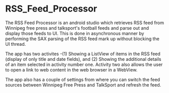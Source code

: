 # RSS_Feed_Processor

The RSS Feed Processor is an android studio which retrieves RSS feed from Winnipeg free press and talksport's football feeds and parse out and display those feeds to UI.  This is done in asynchronous manner by performing the SAX parsing of the RSS feed mark up without blocking the UI thread.

The app has two activites -(1) Showing a ListView of items in the RSS feed (display of ​only title and date fields), and (2) Showing the additional details of an item selected in activity number one. Activity two also allows the user to open a link to web content in the web browser in a WebView.

The app also has a couple of settings from where you can switch the feed sources between Winnipeg Free Press and TalkSport and refresh the feed.
